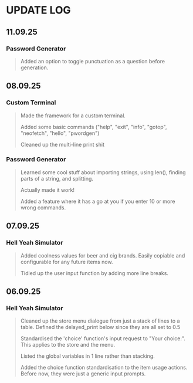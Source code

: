 # UPDATE LOG

## 11.09.25

### Password Generator

> Added an option to toggle punctuation as a question before generation.

## 08.09.25

### Custom Terminal

> Made the framework for a custom terminal.
> 
> Added some basic commands ("help", "exit", "info", "gotop", "neofetch", "hello", "pwordgen")
>
> Cleaned up the multi-line print shit


### Password Generator

> Learned some cool stuff about importing strings, using len(), finding parts of a string, and splitting.
>
> Actually made it work!
>
> Added a feature where it has a go at you if you enter 10 or more wrong commands.

## 07.09.25

### Hell Yeah Simulator
> Added coolness values for beer and cig brands. Easily copiable and configurable for any future items now.
>
> Tidied up the user input function by adding more line breaks.

## 06.09.25

### Hell Yeah Simulator
> Cleaned up the store menu dialogue from just a stack of lines to a table. Defined the delayed_print below since they are all set to 0.5
>
> Standardised the 'choice' function's input request to "Your choice:". This applies to the store and the menu.
>
> Listed the global variables in 1 line rather than stacking.
>
> Added the choice function standardisation to the item usage actions. Before now, they were just a generic input prompts.






